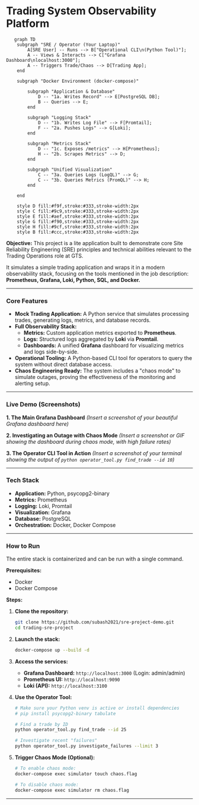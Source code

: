 # Trading System Observability Platform

```mermaid
   graph TD
    subgraph "SRE / Operator (Your Laptop)"
        A[SRE User] -- Runs --> B["Operational CLI\n(Python Tool)"];
        A -- Views & Interacts --> C["Grafana Dashboard\nlocalhost:3000"];
        A -- Triggers Trade/Chaos --> D[Trading App];
    end

    subgraph "Docker Environment (docker-compose)"
        
        subgraph "Application & Database"
            D -- "1a. Writes Record" --> E[PostgreSQL DB];
            B -- Queries --> E;
        end

        subgraph "Logging Stack"
            D -- "1b. Writes Log File" --> F[Promtail];
            F -- "2a. Pushes Logs" --> G[Loki];
        end

        subgraph "Metrics Stack"
            D -- "1c. Exposes /metrics" --> H[Prometheus];
            H -- "2b. Scrapes Metrics" --> D;
        end

        subgraph "Unified Visualization"
            C -- "3a. Queries Logs (LogQL)" --> G;
            C -- "3b. Queries Metrics (PromQL)" --> H;
        end

    end

    style D fill:#f9f,stroke:#333,stroke-width:2px
    style C fill:#9c9,stroke:#333,stroke-width:2px
    style E fill:#aef,stroke:#333,stroke-width:2px
    style G fill:#f90,stroke:#333,stroke-width:2px
    style H fill:#9cf,stroke:#333,stroke-width:2px
    style B fill:#ccc,stroke:#333,stroke-width:2px
```

**Objective:** This project is a lite application built to demonstrate core Site Reliability Engineering (SRE) principles and technical abilities relevant to the Trading Operations role at GTS.

It simulates a simple trading application and wraps it in a modern observability stack, focusing on the tools mentioned in the job description: **Prometheus, Grafana, Loki, Python, SQL, and Docker.**

---

### Core Features

*   **Mock Trading Application:** A Python service that simulates processing trades, generating logs, metrics, and database records.
*   **Full Observability Stack:**
    *   **Metrics:** Custom application metrics exported to **Prometheus**.
    *   **Logs:** Structured logs aggregated by **Loki** via **Promtail**.
    *   **Dashboards:** A unified **Grafana** dashboard for visualizing metrics and logs side-by-side.
*   **Operational Tooling:** A Python-based CLI tool for operators to query the system without direct database access.
*   **Chaos Engineering Ready:** The system includes a "chaos mode" to simulate outages, proving the effectiveness of the monitoring and alerting setup.

---

### Live Demo (Screenshots)

**1. The Main Grafana Dashboard**
*(Insert a screenshot of your beautiful Grafana dashboard here)*

**2. Investigating an Outage with Chaos Mode**
*(Insert a screenshot or GIF showing the dashboard during chaos mode, with high failure rates)*

**3. The Operator CLI Tool in Action**
*(Insert a screenshot of your terminal showing the output of `python operator_tool.py find_trade --id 10`)*

---

### Tech Stack

*   **Application:** Python, psycopg2-binary
*   **Metrics:** Prometheus
*   **Logging:** Loki, Promtail
*   **Visualization:** Grafana
*   **Database:** PostgreSQL
*   **Orchestration:** Docker, Docker Compose

---

### How to Run

The entire stack is containerized and can be run with a single command.

**Prerequisites:**
*   Docker
*   Docker Compose

**Steps:**

1.  **Clone the repository:**
    ```bash
    git clone https://github.com/subash2021/sre-project-demo.git
    cd trading-sre-project
    ```

2.  **Launch the stack:**
    ```bash
    docker-compose up --build -d
    ```

3.  **Access the services:**
    *   **Grafana Dashboard:** `http://localhost:3000` (Login: admin/admin)
    *   **Prometheus UI:** `http://localhost:9090`
    *   **Loki (API):** `http://localhost:3100`

4.  **Use the Operator Tool:**
    ```bash
    # Make sure your Python venv is active or install dependencies
    # pip install psycopg2-binary tabulate

    # Find a trade by ID
    python operator_tool.py find_trade --id 25

    # Investigate recent "failures"
    python operator_tool.py investigate_failures --limit 3
    ```

5.  **Trigger Chaos Mode (Optional):**
    ```bash
    # To enable chaos mode:
    docker-compose exec simulator touch chaos.flag

    # To disable chaos mode:
    docker-compose exec simulator rm chaos.flag
    ```
---
